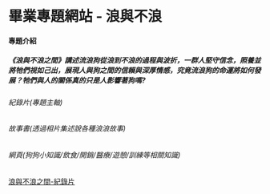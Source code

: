 <h1>畢業專題網站  - 浪與不浪 </h1>
<h4>專題介紹</h4>
<h5>
《浪與不浪之間》講述流浪狗從浪到不浪的過程與波折，一群人堅守信念，照養並將牠們視如己出，展現人與狗之間的信賴與深厚情感，究竟流浪狗的命運將如何發展？牠們與人的關係真的只是人影響著狗嗎?
</h5>
<h6>紀錄片(專題主軸)</h6>
<h6>故事書(透過相片集述說各種浪浪故事)</h6>
<h6>網頁(狗狗小知識/飲食/開銷/醫療/遊憩/訓練等相關知識)</h6>

[浪與不浪之間-紀錄片](https://youtu.be/HyabYtOuVbI)


